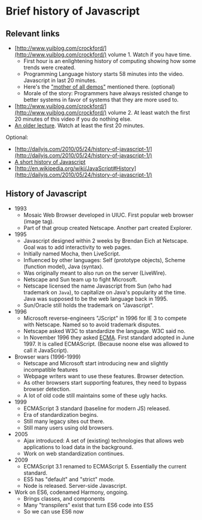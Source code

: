 # Brief history of Javascript

## Relevant links

- [http://www.yuiblog.com/crockford/](http://www.yuiblog.com/crockford/) volume 1. Watch if you have time.
    - First hour is an enlightening history of computing showing how some trends were created.
    - Programming Language history starts 58 minutes into the video. Javascript in last 20 minutes.
    - Here's the ["mother of all demos"](https://www.youtube.com/watch?v=yJDv-zdhzMY) mentioned there. (optional)
    - Morale of the story: Programmers have always resisted change to better systems in favor of systems that they are more used to.
- [http://www.yuiblog.com/crockford/](http://www.yuiblog.com/crockford/) volume 2. At least watch the first 20 minutes of this video if you do nothing else.
- [An older lecture](https://www.youtube.com/watch?v=v2ifWcnQs6M). Watch at least the first 20 minutes.

Optional:

- [http://dailyjs.com/2010/05/24/history-of-javascript-1/](http://dailyjs.com/2010/05/24/history-of-javascript-1/)
- [A short history of Javascript](https://www.w3.org/community/webed/wiki/A_Short_History_of_JavaScript)
- [http://en.wikipedia.org/wiki/JavaScript#History](http://dailyjs.com/2010/05/24/history-of-javascript-1/)

## History of Javascript

- 1993
    - Mosaic Web Browser developed in UIUC. First popular web browser (image tag).
    - Part of that group created Netscape. Another part created Explorer.
- 1995
    - Javascript designed within 2 weeks by Brendan Eich at Netscape. Goal was to add interactivity to web pages.
    - Initially named Mocha, then LiveScript.
    - Influenced by other languages: Self (prototype objects), Scheme (function model), Java (syntax).
    - Was originally meant to also run on the server (LiveWire).
    - Netscape and Sun team up to fight Microsoft.
    - Netscape licensed the name Javascript from Sun (who had trademark on `Java`), to capitalize on Java's popularity at the time. Java was supposed to be the web language back in 1995.
    - Sun/Oracle still holds the trademark on "Javascript".
- 1996
    - Microsoft reverse-engineers "JScript" in 1996 for IE 3 to compete with Netscape. Named so to avoid trademark disputes.
    - Netscape asked W3C to standardize the language. W3C said no.
    - In November 1996 they asked [ECMA](http://www.ecma-international.org/). First standard adopted in June 1997. It is called ECMAScript. (Because noone else was allowed to call it JavaScript).
- Browser wars (1996-1999)
    - Netscape and Microsoft start introducing new and slightly incompatible features
    - Webpage writers want to use these features. Browser detection.
    - As other browsers start supporting features, they need to bypass browser detection.
    - A lot of old code still maintains some of these ugly hacks.
- 1999
    - ECMAScript 3 standard (baseline for modern JS) released.
    - Era of standardization begins.
    - Still many legacy sites out there.
    - Still many users using old browsers.
- 2005
    - Ajax introduced: A set of (existing) technologies that allows web applications to load data in the background.
    - Work on web standardization continues.
- 2009
    - ECMAScript 3.1 renamed to ECMAScript 5. Essentially the current standard.
    - ES5 has "default" and "strict" mode.
    - Node is released. Server-side Javascript.
- Work on ES6, codenamed Harmony, ongoing.
    - Brings classes, and components
    - Many "transpilers" exist that turn ES6 code into ES5
    - So we can use ES6 now
